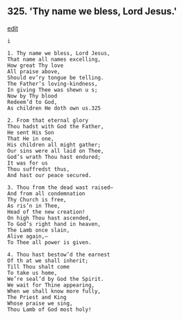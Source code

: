 
## 325.  'Thy name we bless, Lord Jesus.'
[edit](https://docs.google.com/document/d/1-H-3mSLmEVVpPtXHrqN_2AJxGgePXeix/edit?mode=html)



    i

    1. Thy name we bless, Lord Jesus, 
    That name all names excelling,
    How great Thy love 
    All praise above,
    Should ev’ry tongue be telling.
    The Father’s loving-kindness,
    In giving Thee was shewn u s;
    Now by Thy blood 
    Redeem’d to God,
    As children He doth own us.325

    2. From that eternal glory
    Thou hadst with God the Father, 
    He sent His Son 
    That He in one,
    His children all might gather;
    Our sins were all laid on Thee, 
    God’s wrath Thou hast endured; 
    It was for us 
    Thou suffredst thus,
    And hast our peace secured.

    3. Thou from the dead wast raised— 
    And from all condemnation
    Thy Church is free,
    As ris’n in Thee,
    Head of the new creation!
    On high Thou hast ascended,
    To God’s right hand in heaven, 
    The Lamb once slain,
    Alive again,—
    To Thee all power is given.

    4. Thou hast bestow’d the earnest 
    Of th at we shall inherit;
    Till Thou shalt come 
    To take us home,
    We’re seal’d by God the Spirit.
    We wait for Thine appearing,
    When we shall know more fully,
    The Priest and King 
    Whose praise we sing,
    Thou Lamb of God most holy!
